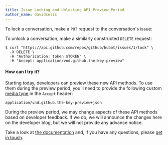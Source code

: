 ```yaml
---
title: Issue Locking and Unlocking API Preview Period
author_name: davidcelis
---
```

To lock a conversation, make a `PUT` request to the conversation's issue:

To unlock a conversation, make a similarly constructed `DELETE` request:

``` command-line
$ curl "https://api.github.com/repos/github/hubot/issues/1/lock" \
  -X DELETE \
  -H "Authorization: token $TOKEN" \
  -H "Accept: application/vnd.github.the-key-preview"
```

#### How can I try it?

Starting today, developers can preview these new API methods. To use them during the preview period, you’ll need to provide the following custom [media type][media-types] in the `Accept` header:

```
application/vnd.github.the-key-preview+json
```

During the preview period, we may change aspects of these API methods based on developer feedback. If we do, we will announce the changes here on the developer blog, but we will not provide any advance notice.

Take a look at [the documentation][docs] and, if you have any questions, please [get in touch][contact].

[contact]: https://github.com/contact?form%5Bsubject%5D=Issue+Locking+and+Unlocking+API+Preview
[docs]: /v3/issues/#lock-an-issue
[lock-an-issue]: https://help.github.com/articles/locking-conversations/
[media-types]: /v3/media/
[permissions]: https://help.github.com/articles/what-are-the-different-access-permissions/

